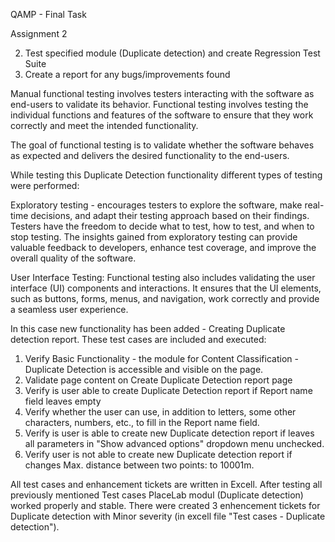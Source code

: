 
QAMP - Final Task

Assignment 2

2. Test specified module (Duplicate detection) and create Regression Test Suite
3. Create a report for any bugs/improvements found

Manual functional testing involves testers interacting with the software as end-users to validate its behavior. Functional testing involves testing the individual functions and features of the software to ensure that they work correctly and meet the intended functionality.

The goal of functional testing is to validate whether the software behaves as expected and delivers the desired functionality to the end-users. 

While testing this Duplicate Detection functionality different types of testing were performed:

Exploratory testing - encourages testers to explore the software, make real-time decisions, and adapt their testing approach based on their findings. Testers have the freedom to decide what to test, how to test, and when to stop testing. The insights gained from exploratory testing can provide valuable feedback to developers, enhance test coverage, and improve the overall quality of the software.

User Interface Testing: Functional testing also includes validating the user interface (UI) components and interactions. It ensures that the UI elements, such as buttons, forms, menus, and navigation, work correctly and provide a seamless user experience.

In this case new functionality has been added - Creating Duplicate detection report.
These test cases are included and executed:
1. Verify Basic Functionality - the module for Content Classification - Duplicate Detection is accessible and visible on the page.
2. Validate page content on Create Duplicate Detection report page
3. Verify is user able to create Duplicate Detection report if  Report name field leaves empty
4. Verify whether the user can use, in addition to letters, some other characters, numbers, etc., to fill in the Report name field.
5. Verify is user is able to create new Duplicate detection report if leaves all parameters in "Show advanced options" dropdown menu unchecked.
6. Verify user is not able to create new Duplicate detection report if changes Max. distance between two points: to 10001m.

All test cases and enhancement tickets are written in Excell.
After testing all previously mentioned Test cases PlaceLab modul (Duplicate detection) worked properly and stable.
There were created 3 enhencement tickets for Duplicate detection with Minor severity (in excell file "Test cases - Duplicate detection").